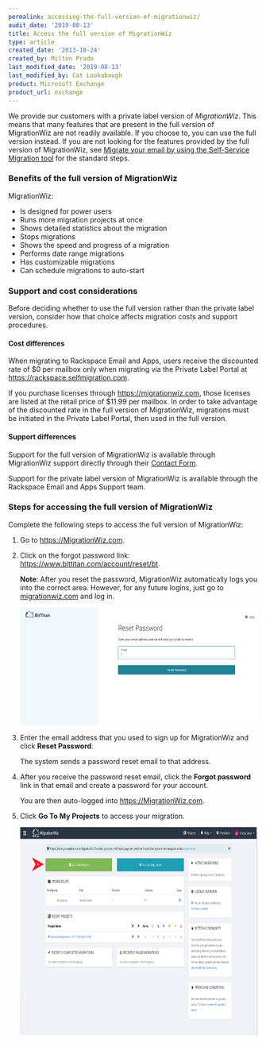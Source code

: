 ```yaml
---
permalink: accessing-the-full-version-of-migrationwiz/
audit_date: '2019-08-13'
title: Access the full version of MigrationWiz
type: article
created_date: '2013-10-24'
created_by: Milton Prado
last_modified_date: '2019-08-13'
last_modified_by: Cat Lookabaugh
product: Microsoft Exchange
product_url: exchange
---
```


We provide our customers with a private label version of *MigrationWiz*.
This means that many features that are present in the full version of
MigrationWiz are not readily available. If you choose to, you can use the full
version instead. If you are not looking for the features provided by the
full version of MigrationWiz, see
[Migrate your email by using the Self-Service Migration tool](/support/how-to/migrate-your-email-by-using-the-self-service-migration-tool)
for the standard steps.

### Benefits of the full version of MigrationWiz

MigrationWiz:

- Is designed for power users
- Runs more migration projects at once
- Shows detailed statistics about the migration
- Stops migrations
- Shows the speed and progress of a migration
- Performs date range migrations
- Has customizable migrations
- Can schedule migrations to auto-start

### Support and cost considerations

Before deciding whether to use the full version rather than the private label
version, consider how that choice affects migration costs and support procedures.

#### Cost differences

When migrating to Rackspace Email and Apps, users receive the discounted rate
of $0 per mailbox only when migrating via the Private Label Portal at
<https://rackspace.selfmigration.com>.

If you purchase licenses through <https://migrationwiz.com>, those licenses
are listed at the retail price of $11.99 per mailbox.  In order to take
advantage of the discounted rate in the full version of MigrationWiz,
migrations must be initiated in the Private Label Portal, then used in the full
version.

#### Support differences

Support for the full version of MigrationWiz is available through MigrationWiz
support directly through their [Contact Form](https://www.migrationwiz.com/Public/ContactUs.aspx).

Support for the private label version of MigrationWiz is available through the
Rackspace Email and Apps Support team.

### Steps for accessing the full version of MigrationWiz

Complete the following steps to access the full version of MigrationWiz:

1. Go to <https://MigrationWiz.com>.

2. Click on the forgot password link:
   <https://www.bittitan.com/account/reset/bt>.

   **Note**:
   After you reset the password, MigrationWiz automatically
   logs you into the correct area. However, for any future logins,
   just go to [migrationwiz.com](https://migrationwiz.com) and log in.

   <img src="FullMigrationWiz1.png" width="552" height="237" />

3. Enter the email address that you used to sign up for MigrationWiz and click
   **Reset Password**.

   The system sends a password reset email to that address.

4. After you receive the password reset email, click the **Forgot
   password** link in that email and create a password for your account.

   You are then auto-logged into <https://MigrationWiz.com>.

5. Click **Go To My Projects** to access your migration.

   <img src="FullMigrationWiz2.png" width="478" height="419" />

